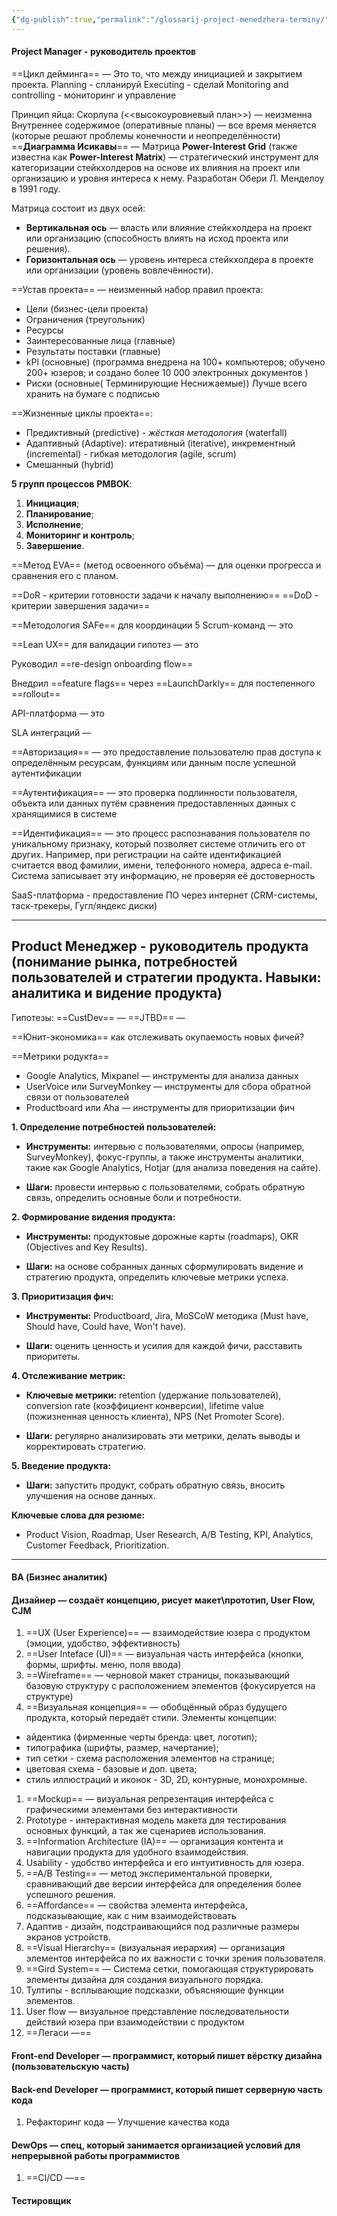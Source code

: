 ```yaml
---
{"dg-publish":true,"permalink":"/glossarij-project-menedzhera-terminy/"}
---
```


#### Project Manager - руководитель проектов
==Цикл дейминга== — Это то, что между инициацией и закрытием проекта. 
Planning - спланируй
Executing - сделай
Моnitoring and controlling - мониторинг и управление 

Принцип яйца: 
Скорлупа (<<высокоуровневый план>>) — неизменна
Внутреннее содержимое (оперативные планы) — все время меняется (которые решают проблемы конечности и неопределённости)
==**Диаграмма Исикавы**== —
Матрица **Power-Interest Grid** (также известна как **Power-Interest Matrix**) — стратегический инструмент для категоризации стейкхолдеров на основе их влияния на проект или организацию и уровня интереса к нему. Разработан Обери Л. Менделоу в 1991 году.

Матрица состоит из двух осей:
- **Вертикальная ось** — власть или влияние стейкхолдера на проект или организацию (способность влиять на исход проекта или решения).
- **Горизонтальная ось** — уровень интереса стейкхолдера в проекте или организации (уровень вовлечённости).

==Устав проекта== — неизменный набор правил проекта:
- Цели (бизнес-цели проекта)
- Ограничения (треугольник)
- Ресурсы
- Заинтересованные лица (главные)
- Результаты поставки (главные)
- kPl (основные) (программа внедрена на 100+ компьютеров; обучено 200+ юзеров; и создано более 10 000 электронных документов )
- Риски (основные( Терминирующие Неснижаемые)) 
Лучше всего хранить на бумаге с подписью 

==Жизненные циклы проекта==:
- Предиктивный (predictive) - *жёсткая методология* (waterfall)
- Адаптивный (Adaptive): итеративный (iterative), инкрементный (incremental)  - гибкая методология (agile, scrum)
 - Смешанный (hybrid)

**5 групп процессов** **PMBOK**:
1. **Инициация**;
2. **Планирование**;
3. **Исполнение**;
4. **Мониторинг и контроль**;
5. **Завершение**.

==Метод EVA== (метод освоенного объёма) — для оценки прогресса и сравнения его с планом.

==DoR - критерии готовности задачи к началу выполнению==
==DoD - критерии завершения задачи==

==Методология SAFe== для координации 5 Scrum-команд — это

==Lean UX== для валидации гипотез — это

Руководил ==re-design onboarding flow==

 Внедрил ==feature flags== через ==LaunchDarkly== для постепенного ==rollout==

API-платформа — это 

SLA интеграций — 

==Авторизация== — это предоставление пользователю прав доступа к определённым ресурсам, функциям или данным после успешной аутентификации

==Аутентификация== — это проверка подлинности пользователя, объекта или данных путём сравнения предоставленных данных с хранящимися в системе

==Идентификация== — это процесс распознавания пользователя по уникальному признаку, который позволяет системе отличить его от других.
Например, при регистрации на сайте идентификацией считается ввод фамилии, имени, телефонного номера, адреса e-mail. Система записывает эту информацию, не проверяя её достоверность


SaaS-платформа - предоставление ПО через интернет (CRM-системы, таск-трекеры, Гугл/яндекс диски)
****
## Product Менеджер - руководитель продукта (понимание рынка, потребностей пользователей и стратегии продукта. Навыки: аналитика и видение продукта)
Гипотезы:
==CustDev== — 
==JTBD== — 

==Юнит-экономика== как отслеживать окупаемость новых фичей?

==Метрики родукта== 

- Google Analytics, Mixpanel — инструменты для анализа данных
- UserVoice или SurveyMonkey — инструменты для сбора обратной связи от пользователей
- Productboard или Aha — инструменты для приоритизации фич

**1. Определение потребностей пользователей:**

- **Инструменты:** интервью с пользователями, опросы (например, SurveyMonkey), фокус-группы, а также инструменты аналитики, такие как Google Analytics, Hotjar (для анализа поведения на сайте).
    
- **Шаги:** провести интервью с пользователями, собрать обратную связь, определить основные боли и потребности.
    

**2. Формирование видения продукта:**

- **Инструменты:** продуктовые дорожные карты (roadmaps), OKR (Objectives and Key Results).
    
- **Шаги:** на основе собранных данных сформулировать видение и стратегию продукта, определить ключевые метрики успеха.
    

**3. Приоритизация фич:**

- **Инструменты:** Productboard, Jira, MoSCoW методика (Must have, Should have, Could have, Won't have).
    
- **Шаги:** оценить ценность и усилия для каждой фичи, расставить приоритеты.
    

**4. Отслеживание метрик:**

- **Ключевые метрики:** retention (удержание пользователей), conversion rate (коэффициент конверсии), lifetime value (пожизненная ценность клиента), NPS (Net Promoter Score).
    
- **Шаги:** регулярно анализировать эти метрики, делать выводы и корректировать стратегию.
    

**5. Введение продукта:**

- **Шаги:** запустить продукт, собрать обратную связь, вносить улучшения на основе данных.
    

**Ключевые слова для резюме:**

- Product Vision, Roadmap, User Research, A/B Testing, KPI, Analytics, Customer Feedback, Prioritization.
    
****
#### BA (Бизнес аналитик) 
#### Дизайнер — создаёт концепцию, рисует макет\прототип, User Flow, CJM

1. ==UX (User Experience)== — взаимодействие юзера с продуктом (эмоции, удобство, эффективность)
2. ==User Inteface (UI)== — визуальная часть интерфейса (кнопки, формы, шрифты. меню, поля ввода)
3. ==Wireframe== — черновой макет страницы, показывающий базовую структуру с расположением элементов (фокусируется на структуре)
4. ==Визуальная концепция== — обобщённый образ будущего продукта, который передаёт стили. Элементы концепции:
- айдентика (фирменные черты бренда: цвет, логотип);
- типографика (шрифты, размер, начертание);
- тип сетки - схема расположения элементов на странице;
- цветовая схема - базовые и доп. цвета;
- стиль иллюстраций и иконок - 3D, 2D, контурные, монохромные.
1. ==Mockup== — визуальная репрезентация интерфейса с графическими элементами без интерактивности
2. Prototype - интерактивная модель макета для тестирования основных функций, а так же сценариев использования.
3. ==Information Architecture (IA)== — организация контента и навигации продукта для удобного взаимодействия. 
4. Usability - удобство интерфейса и его интуитивность для юзера.
5. ==A/B  Testing== — метод экспериментальной проверки, сравнивающий две версии интерфейса для определения более успешного решения.
6. ==Affordance== — свойства элемента интерфейса, подсказывающие, как с ним взаимодействовать 
7. Адаптив - дизайн, подстраивающийся под различные размеры экранов устройств. 
8. ==Visual Hierarchy== (визуальная иерархия) — организация элементов интерфейса по их важности с точки зрения пользователя.
9. ==Gird System== — Система сетки, помогающая структурировать элементы дизайна для создания визуального порядка.
10. Тултипы - всплывающие подсказки, объясняющие функции элементов.
11. User flow — визуальное представление последовательности действий юзера при взаимодействии с продуктом
12. ==Легаси —== 
#### Front-end Developer — программист, который пишет вёрстку дизайна (пользовательскую часть)

#### Back-end Developer — программист, который пишет серверную часть кода
1. Рефакторинг кода — Улучшение качества кода
#### DewOps — спец, который занимается организацией условий для непрерывной работы программистов
1. ==CI/CD —== 
#### Тестировщик